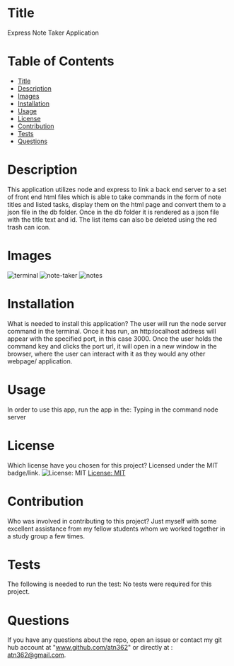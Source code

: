 
  
# Title 

Express Note Taker Application

# Table of Contents 
* [Title](#title)
* [Description](#description)
* [Images](#images)
* [Installation](#installation)
* [Usage](#usage)
* [License](#license)
* [Contribution](#contribution)
* [Tests](#tests)
* [Questions](#questions)

# Description

This application utilizes node and express to link a back end server to a set of  front end  html files which is able to take commands in the form of note titles and listed tasks, display them on the html page and convert them to a json file in the db folder.  Once in the db folder it is rendered as a json file with the title text and id.  The list items can also be deleted using the red trash can icon. 


# Images

![terminal](https://user-images.githubusercontent.com/77468756/116157790-30062d00-a6b3-11eb-8e3a-e6977c21fcc5.png)
![note-taker](https://user-images.githubusercontent.com/77468756/116157798-32688700-a6b3-11eb-912e-18700d09b36f.png)
![notes](https://user-images.githubusercontent.com/77468756/116157802-34cae100-a6b3-11eb-8769-c42ff35422ab.png)

# Installation
What is needed to install this application? The user will run the node server command in the terminal.  Once it has run, an http:localhost address will appear with the specified port, in this case 3000.  Once the user holds the command key and clicks the port url, it will open in a new window in the browser, where the user can interact with it as they would any other webpage/ application.

# Usage
In order to use this app, run the app in the: Typing in the command node server

# License
Which license have you chosen for this project? Licensed under the MIT badge/link.
![License: MIT](https://img.shields.io/badge/License-MIT-yellow.svg)
[License: MIT](https://opensource.org/licenses/MIT)

# Contribution
​Who was involved in contributing to this project? Just myself with some excellent assistance from my fellow students whom we worked together in a study group a few times.

# Tests
The following is needed to run the test: No tests were required for this project.

# Questions
If you have any questions about the repo, open an issue or contact my git hub account at "www.github.com/atn362" or  directly at : atn362@gmail.com.
